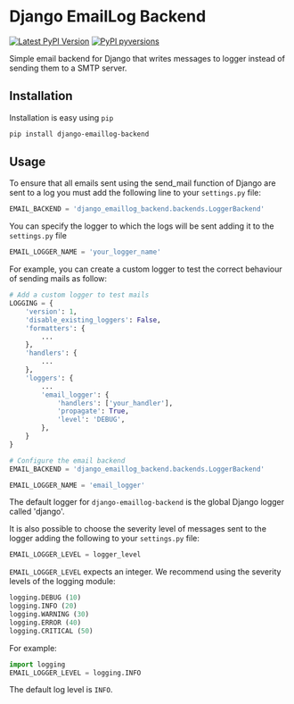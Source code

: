 # Django EmailLog Backend

[![Latest PyPI Version](https://img.shields.io/pypi/v/django-emaillog-backend.svg)](https://pypi.python.org/pypi/django-emaillog-backend)
[![PyPI pyversions](https://img.shields.io/pypi/pyversions/django-emaillog-backend.svg)](https://pypi.python.org/pypi/django-emaillog-backend)

Simple email backend for Django that writes messages to logger instead of sending them to a SMTP server.

## Installation

Installation is easy using `pip`

```bash
pip install django-emaillog-backend
```

## Usage

To ensure that all emails sent using the send_mail function of Django are sent to a log you must add the following line to your `settings.py` file:

```python
EMAIL_BACKEND = 'django_emaillog_backend.backends.LoggerBackend'
```

You can specify the logger to which the logs will be sent adding it to the `settings.py` file

```python
EMAIL_LOGGER_NAME = 'your_logger_name'
```

For example, you can create a custom logger to test the correct behaviour of sending mails as follow:

```python
# Add a custom logger to test mails
LOGGING = {
    'version': 1,
    'disable_existing_loggers': False,
    'formatters': {
		...
    },
    'handlers': {
		...
    },
    'loggers': {
        ...
        'email_logger': {
            'handlers': ['your_handler'],
            'propagate': True,
            'level': 'DEBUG',
        },
    }
}

# Configure the email backend
EMAIL_BACKEND = 'django_emaillog_backend.backends.LoggerBackend'

EMAIL_LOGGER_NAME = 'email_logger'
```

The default logger for `django-emaillog-backend` is the global Django logger called 'django'.

It is also possible to choose the severity level of messages sent to the logger adding the following to your `settings.py` file:

```python
EMAIL_LOGGER_LEVEL = logger_level
```

`EMAIL_LOGGER_LEVEL` expects an integer. We recommend using the severity levels of the logging module:

```python
logging.DEBUG (10)
logging.INFO (20)
logging.WARNING (30)
logging.ERROR (40)
logging.CRITICAL (50)
```

For example:

```python
import logging
EMAIL_LOGGER_LEVEL = logging.INFO
```

The default log level is `INFO`.
